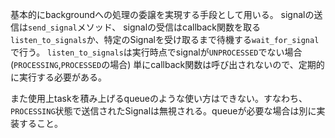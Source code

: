 基本的にbackgroundへの処理の委譲を実現する手段として用いる。
signalの送信は`send_signal`メソッド、
signalの受信はcallback関数を取る`listen_to_signals`か、特定のSignalを受け取るまで待機する`wait_for_signal`で行う。
`listen_to_signals`は実行時点でsignalが`UNPROCESSED`でない場合 (`PROCESSING`,`PROCESSED`の場合) 単にcallback関数は呼び出されないので、定期的に実行する必要がある。

また使用上taskを積み上げるqueueのような使い方はできない。すなわち、`PROCESSING`状態で送信されたSignalは無視される。queueが必要な場合は別に実装すること。
